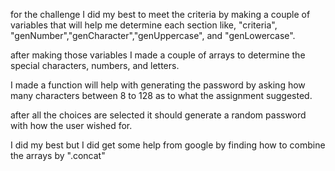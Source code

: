 for the challenge I did my best to meet the criteria by making a couple of variables that will help me determine each section like, "criteria", "genNumber","genCharacter","genUppercase", and "genLowercase".

after making those variables I made a couple of arrays to determine the special characters, numbers, and letters.

I made a function will help with generating the password by asking how many characters between 8 to 128 as to what the assignment suggested.

after all the choices are selected it should generate a random password with how the user wished for.

I did my best but I did get some help from google by finding how to combine the arrays by ".concat"